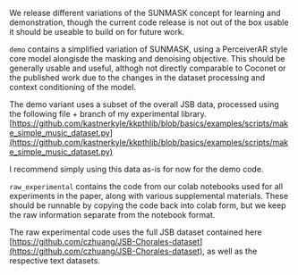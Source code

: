 We release different variations of the SUNMASK concept for learning and demonstration, though the current code release is not out of the box usable it should be useable to build on for future work.

`demo` contains a simplified variation of SUNMASK, using a PerceiverAR style core model alongisde the masking and denoising objective. This should be generally usable and useful, althogh not directly comparable to Coconet or the published work due to the changes in the dataset processing and context conditioning of the model.

The demo variant uses a subset of the overall JSB data, processed using the following file + branch of my experimental library.
[https://github.com/kastnerkyle/kkpthlib/blob/basics/examples/scripts/make_simple_music_dataset.py](https://github.com/kastnerkyle/kkpthlib/blob/basics/examples/scripts/make_simple_music_dataset.py)

I recommend simply using this data as-is for now for the demo code.


`raw_experimental` contains the code from our colab notebooks used for all experiments in the paper, along with various supplemental materials. These should be runnable by copying the code back into colab form, but we keep the raw information separate from the notebook format.

The raw experimental code uses the full JSB dataset contained here [https://github.com/czhuang/JSB-Chorales-dataset](https://github.com/czhuang/JSB-Chorales-dataset), as well as the respective text datasets.
